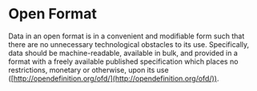 # Open Format
Data in an open format is in a convenient and modifiable form such that there are no unnecessary technological obstacles to its use. Specifically, data should be machine-readable, available in bulk, and provided in a format with a freely available published specification which places no restrictions, monetary or otherwise, upon its use ([http://opendefinition.org/ofd/](http://opendefinition.org/ofd/)). 